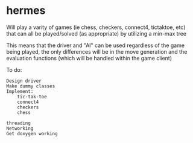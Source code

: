 # hermes

Will play a varity of games (ie chess, checkers, connect4, tictaktoe, etc)
that can all be played/solved (as appropriate) by utilizing a min-max tree

This means that the driver and "AI" can be used regardless of the game being played, the only
differences will be in the move generation and the evaluation functions (which will be handled within
the game client)


To do:

	Design driver
	Make dummy classes
	Implement:
		tic-tak-toe
		connect4
		checkers
		chess

	threading
	Networking	
	Get doxygen working	




	
